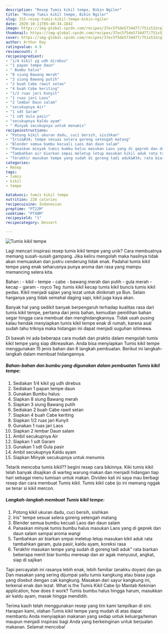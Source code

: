 ```yaml
---
description: "Resep Tumis kikil tempe, Bikin Ngiler"
title: "Resep Tumis kikil tempe, Bikin Ngiler"
slug: 315-resep-tumis-kikil-tempe-bikin-ngiler
date: 2020-10-11T05:40:34.184Z
image: https://img-global.cpcdn.com/recipes/37ec5f5de5734d77/751x532cq70/tumis-kikil-tempe-foto-resep-utama.jpg
thumbnail: https://img-global.cpcdn.com/recipes/37ec5f5de5734d77/751x532cq70/tumis-kikil-tempe-foto-resep-utama.jpg
cover: https://img-global.cpcdn.com/recipes/37ec5f5de5734d77/751x532cq70/tumis-kikil-tempe-foto-resep-utama.jpg
author: Arthur Day
ratingvalue: 4.9
reviewcount: 3
recipeingredient:
- "1/4 kikil yg udh direbus"
- "1 papan tempe daun"
- " Bumbu halus"
- "8 siung Bawang merah"
- "3 siung Bawang putih"
- "2 buah Cabe rawit setan"
- "4 buah Cabe keriting"
- "1/2 ruas jari Kunyit"
- "1 ruas jari Laos"
- "2 lembar Daun salam"
- "secukupnya Air"
- "1 sdt Garam"
- "1 sdt Gula pasir"
- "secukupnya Kaldu ayam"
- " Minyak secukupnya untuk menumis"
recipeinstructions:
- "Potong kikil ukuran dadu, cuci bersih, sisihkan"
- "Iris&#34; tempe sesuai selera goreng setengah matang"
- "Blender semua bumbu kecuali Laos dan daun salam"
- "Panaskan minyak tumis bumbu halus masukan Laos yang di geprek dan daun salam sampai aroma wangi"
- "Tambahkan air biarkan smpai meletup letup masukan kikil aduk rata tambahkan garam, gula pasir, kaldu ayam, koreksi rasa"
- "Terakhir masukan tempe yang sudah di goreng tadi aduk&#34; rata biarkan beberapa menit biar bumbu meresap dan air agak menyusut, angkat, siap di sajikan"
categories:
- Resep
tags:
- tumis
- kikil
- tempe

katakunci: tumis kikil tempe 
nutrition: 228 calories
recipecuisine: Indonesian
preptime: "PT22M"
cooktime: "PT48M"
recipeyield: "1"
recipecategory: Dessert

---
```



![Tumis kikil tempe](https://img-global.cpcdn.com/recipes/37ec5f5de5734d77/751x532cq70/tumis-kikil-tempe-foto-resep-utama.jpg)

Lagi mencari inspirasi resep tumis kikil tempe yang unik? Cara membuatnya memang susah-susah gampang. Jika keliru mengolah maka hasilnya tidak akan memuaskan dan justru cenderung tidak enak. Padahal tumis kikil tempe yang enak seharusnya punya aroma dan rasa yang mampu memancing selera kita.

Bahan : - kikil - tempe - cabe - bawang merah dan putih - gula merah - kecap - garam - royco Teg :tumis kikil kecap tumis kikil buncis tumis kikil pedas. Kikil menjadi sajian yang lezat untuk dinikmati ya Bun. Selain harganya yang tidak semahal daging sapi, kikil juga kaya akan.

Banyak hal yang sedikit banyak berpengaruh terhadap kualitas rasa dari tumis kikil tempe, pertama dari jenis bahan, kemudian pemilihan bahan segar hingga cara membuat dan menghidangkannya. Tidak usah pusing kalau hendak menyiapkan tumis kikil tempe enak di rumah, karena asal sudah tahu triknya maka hidangan ini dapat menjadi suguhan istimewa.


Di bawah ini ada beberapa cara mudah dan praktis dalam mengolah tumis kikil tempe yang siap dikreasikan. Anda bisa menyiapkan Tumis kikil tempe menggunakan 15 jenis bahan dan 6 langkah pembuatan. Berikut ini langkah-langkah dalam membuat hidangannya.

<!--inarticleads1-->

##### Bahan-bahan dan bumbu yang digunakan dalam pembuatan Tumis kikil tempe:

1. Sediakan 1/4 kikil yg udh direbus
1. Sediakan 1 papan tempe daun
1. Gunakan  Bumbu halus:
1. Siapkan 8 siung Bawang merah
1. Siapkan 3 siung Bawang putih
1. Sediakan 2 buah Cabe rawit setan
1. Siapkan 4 buah Cabe keriting
1. Siapkan 1/2 ruas jari Kunyit
1. Gunakan 1 ruas jari Laos
1. Siapkan 2 lembar Daun salam
1. Ambil secukupnya Air
1. Siapkan 1 sdt Garam
1. Gunakan 1 sdt Gula pasir
1. Ambil secukupnya Kaldu ayam
1. Siapkan  Minyak secukupnya untuk menumis


Tetarik mencoba tumis kikil?? begini resep cara bikinnya. Kiki tumis kikil telah banyak disajikan di warteg warung makan dan menjadi hidangan tiap hari sebagai menu tumisan untuk makan. Divideo kali ini saya mau berbagi resep dan cara membuat Tumis kikil. Tumis kikil cabe ijo ini memang nggak se tenar si kikil mercon. 

<!--inarticleads2-->

##### Langkah-langkah membuat Tumis kikil tempe:

1. Potong kikil ukuran dadu, cuci bersih, sisihkan
1. Iris&#34; tempe sesuai selera goreng setengah matang
1. Blender semua bumbu kecuali Laos dan daun salam
1. Panaskan minyak tumis bumbu halus masukan Laos yang di geprek dan daun salam sampai aroma wangi
1. Tambahkan air biarkan smpai meletup letup masukan kikil aduk rata tambahkan garam, gula pasir, kaldu ayam, koreksi rasa
1. Terakhir masukan tempe yang sudah di goreng tadi aduk&#34; rata biarkan beberapa menit biar bumbu meresap dan air agak menyusut, angkat, siap di sajikan


Tapi percayalah ini rasanya lebih enak, lebih familiar (anakku doyan) dan ga. Dan masakan yang sering dijumpai yaitu tumis kangkung atau biasa juga yang disebut dengan cak kangkung. Masakan dari sayur kangkung ini, terkenal enak dan lezat. What is the Tumis Kikil Cabe Ijo Mantab Kekinian application, how does it work? Tumis bumbu halus hingga harum, masukkan air kaldu ayam, masak hingga mendidih. 

Terima kasih telah menggunakan resep yang tim kami tampilkan di sini. Harapan kami, olahan Tumis kikil tempe yang mudah di atas dapat membantu Anda menyiapkan makanan yang sedap untuk keluarga/teman maupun menjadi inspirasi bagi Anda yang berkeinginan untuk berjualan makanan. Selamat mencoba!
